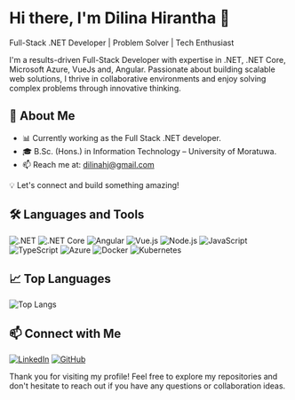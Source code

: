 # Hi there, I'm Dilina Hirantha 👋
Full-Stack .NET Developer | Problem Solver | Tech Enthusiast

I'm a results-driven Full-Stack Developer with expertise in .NET, .NET Core, Microsoft Azure, VueJs and, Angular. Passionate about building scalable web solutions, I thrive in collaborative environments and enjoy solving complex problems through innovative thinking.

## 🚀 About Me
- 📊 Currently working as the Full Stack .NET developer.
- 🎓 B.Sc. (Hons.) in Information Technology – University of Moratuwa.
- 📫 Reach me at: dilinahj@gmail.com

💡 Let's connect and build something amazing!

## 🛠️ Languages and Tools

![.NET](https://img.shields.io/badge/-.NET-512BD4?style=flat&logo=dotnet&logoColor=white)
![.NET Core](https://img.shields.io/badge/-.NET%20Core-512BD4?style=flat&logo=dotnet&logoColor=white)
![Angular](https://img.shields.io/badge/-Angular-DD0031?style=flat&logo=angular&logoColor=white)
![Vue.js](https://img.shields.io/badge/-Vue.js-4FC08D?style=flat&logo=vue.js&logoColor=white)
![Node.js](https://img.shields.io/badge/-Node.js-339933?style=flat&logo=node.js&logoColor=white)
![JavaScript](https://img.shields.io/badge/-JavaScript-F7DF1E?style=flat&logo=javascript&logoColor=black)
![TypeScript](https://img.shields.io/badge/-TypeScript-3178C6?style=flat&logo=typescript&logoColor=white)
![Azure](https://img.shields.io/badge/-Azure-0078D4?style=flat&logo=microsoft-azure&logoColor=white)
![Docker](https://img.shields.io/badge/-Docker-2496ED?style=flat&logo=docker&logoColor=white)
![Kubernetes](https://img.shields.io/badge/-Kubernetes-326CE5?style=flat&logo=kubernetes&logoColor=white)

## 📈 Top Languages

![Top Langs](https://github-readme-stats.vercel.app/api/top-langs/?username=DilinaHirantha&layout=compact&theme=radical)

## 📫 Connect with Me

[![LinkedIn](https://img.shields.io/badge/-LinkedIn-0077B5?style=flat&logo=linkedin&logoColor=white)](https://www.linkedin.com/in/dilinahirantha/)
[![GitHub](https://img.shields.io/badge/-GitHub-181717?style=flat&logo=github&logoColor=white)](https://github.com/DilinaHirantha)

Thank you for visiting my profile! Feel free to explore my repositories and don't hesitate to reach out if you have any questions or collaboration ideas.
